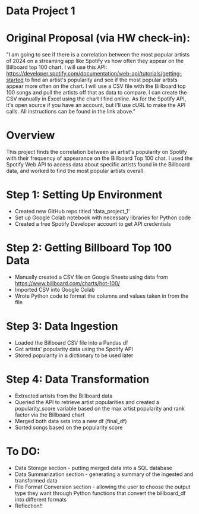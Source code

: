 # Data Project 1

# Original Proposal (via HW check-in):
"I am going to see if there is a correlation between the most popular artists of 2024 on a streaming app like Spotify vs how often they appear on the Billboard top 100 chart. I will use this API: https://developer.spotify.com/documentation/web-api/tutorials/getting-started to find an artist's popularity and see if the most popular artists appear more often on the chart. I will use a CSV file with the Billboard top 100 songs and pull the artists off that as data to compare. I can create the CSV manually in Excel using the chart I find online. As for the Spotify API, it's open source if you have an account, but I'll use cURL to make the API calls. All instructions can be found in the link above."

# Overview
This project finds the correlation between an artist's popularity on Spotify with their frequency of appearance on the Billboard Top 100 chat. I used the Spotify Web API to access data about specific artists found in the Billboard data, and worked to find the most popular artists overall.

# Step 1: Setting Up Environment
- Created new GitHub repo titled 'data_project_1'
- Set up Google Colab notebook with necessary libraries for Python code
- Created a free Spotify Developer account to get API credentials

# Step 2: Getting Billboard Top 100 Data
- Manually created a CSV file on Google Sheets using data from https://www.billboard.com/charts/hot-100/
- Imported CSV into Google Colab
- Wrote Python code to format the columns and values taken in from the file

# Step 3: Data Ingestion
- Loaded the Billboard CSV file into a Pandas df
- Got artists' popularity data using the Spotify API
- Stored popularity in a dictionary to be used later

# Step 4: Data Transformation
- Extracted artists from the Billboard data
- Queried the API to retrieve artist popularities and created a popularity_score variable based on the max artist popularity and rank factor via the Billboard chart
- Merged both data sets into a new df (final_df)
- Sorted songs based on the popularity score

# To DO:
- Data Storage section - putting merged data into a SQL database
- Data Summarization section - generating a summary of the ingested and transformed data
- File Format Conversion section - allowing the user to choose the output type they want through Python functions that convert the billboard_df into different formats
- Reflection!!

